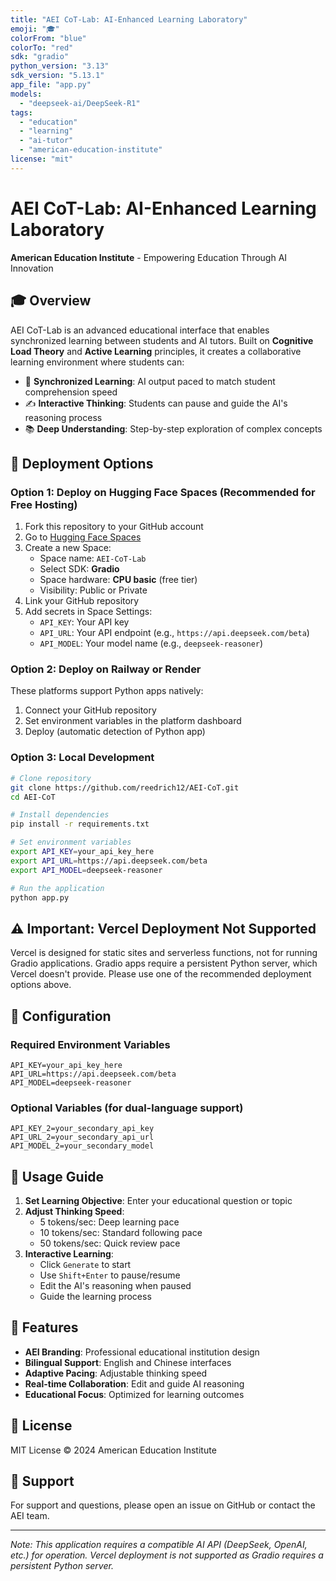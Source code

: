 ```yaml
---
title: "AEI CoT-Lab: AI-Enhanced Learning Laboratory"
emoji: "🎓"
colorFrom: "blue"
colorTo: "red"
sdk: "gradio"
python_version: "3.13"
sdk_version: "5.13.1"
app_file: "app.py"
models:
  - "deepseek-ai/DeepSeek-R1"
tags:
  - "education"
  - "learning"
  - "ai-tutor"
  - "american-education-institute"
license: "mit"
---
```


# AEI CoT-Lab: AI-Enhanced Learning Laboratory
**American Education Institute** - Empowering Education Through AI Innovation

## 🎓 Overview
AEI CoT-Lab is an advanced educational interface that enables synchronized learning between students and AI tutors. Built on **Cognitive Load Theory** and **Active Learning** principles, it creates a collaborative learning environment where students can:

- 🧠 **Synchronized Learning**: AI output paced to match student comprehension speed
- ✍️ **Interactive Thinking**: Students can pause and guide the AI's reasoning process
- 📚 **Deep Understanding**: Step-by-step exploration of complex concepts

## 🚀 Deployment Options

### Option 1: Deploy on Hugging Face Spaces (Recommended for Free Hosting)

1. Fork this repository to your GitHub account
2. Go to [Hugging Face Spaces](https://huggingface.co/new-space)
3. Create a new Space:
   - Space name: `AEI-CoT-Lab`
   - Select SDK: **Gradio**
   - Space hardware: **CPU basic** (free tier)
   - Visibility: Public or Private
4. Link your GitHub repository
5. Add secrets in Space Settings:
   - `API_KEY`: Your API key
   - `API_URL`: Your API endpoint (e.g., `https://api.deepseek.com/beta`)
   - `API_MODEL`: Your model name (e.g., `deepseek-reasoner`)

### Option 2: Deploy on Railway or Render

These platforms support Python apps natively:
1. Connect your GitHub repository
2. Set environment variables in the platform dashboard
3. Deploy (automatic detection of Python app)

### Option 3: Local Development

```bash
# Clone repository
git clone https://github.com/reedrich12/AEI-CoT.git
cd AEI-CoT

# Install dependencies
pip install -r requirements.txt

# Set environment variables
export API_KEY=your_api_key_here
export API_URL=https://api.deepseek.com/beta
export API_MODEL=deepseek-reasoner

# Run the application
python app.py
```

## ⚠️ Important: Vercel Deployment Not Supported

Vercel is designed for static sites and serverless functions, not for running Gradio applications. Gradio apps require a persistent Python server, which Vercel doesn't provide. Please use one of the recommended deployment options above.

## 🔧 Configuration

### Required Environment Variables

```env
API_KEY=your_api_key_here
API_URL=https://api.deepseek.com/beta
API_MODEL=deepseek-reasoner
```

### Optional Variables (for dual-language support)

```env
API_KEY_2=your_secondary_api_key
API_URL_2=your_secondary_api_url
API_MODEL_2=your_secondary_model
```

## 📖 Usage Guide

1. **Set Learning Objective**: Enter your educational question or topic
2. **Adjust Thinking Speed**: 
   - 5 tokens/sec: Deep learning pace
   - 10 tokens/sec: Standard following pace
   - 50 tokens/sec: Quick review pace
3. **Interactive Learning**:
   - Click `Generate` to start
   - Use `Shift+Enter` to pause/resume
   - Edit the AI's reasoning when paused
   - Guide the learning process

## 🎨 Features

- **AEI Branding**: Professional educational institution design
- **Bilingual Support**: English and Chinese interfaces
- **Adaptive Pacing**: Adjustable thinking speed
- **Real-time Collaboration**: Edit and guide AI reasoning
- **Educational Focus**: Optimized for learning outcomes


## 📄 License
MIT License © 2024 American Education Institute

## 🤝 Support
For support and questions, please open an issue on GitHub or contact the AEI team.

---

*Note: This application requires a compatible AI API (DeepSeek, OpenAI, etc.) for operation. Vercel deployment is not supported as Gradio requires a persistent Python server.*